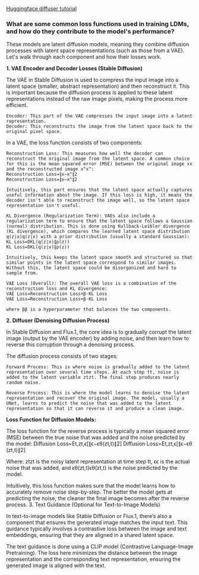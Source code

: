 

[Huggingface diffuser tutorial](https://huggingface.co/docs/diffusers/index)

### What are some common loss functions used in training LDMs, and how do they contribute to the model's performance?

These models are latent diffusion models, meaning they combine diffusion processes with latent space representations (such as those from a VAE). Let's walk through each component and how their losses work.

**1. VAE Encoder and Decoder Losses (Stable Diffusion)**

The VAE in Stable Diffusion is used to compress the input image into a latent space (smaller, abstract representation) and then reconstruct it. This is important because the diffusion process is applied to these latent representations instead of the raw image pixels, making the process more efficient.

    Encoder: This part of the VAE compresses the input image into a latent representation.
    Decoder: This reconstructs the image from the latent space back to the original pixel space.

In a VAE, the loss function consists of two components:

    Reconstruction Loss: This measures how well the decoder can reconstruct the original image from the latent space. A common choice for this is the mean squared error (MSE) between the original image xx and the reconstructed image x^x^:
    Reconstruction Loss=∥x−x^∥2
    Reconstruction Loss=∥x−x^∥2

    Intuitively, this part ensures that the latent space actually captures useful information about the image. If this loss is high, it means the decoder isn't able to reconstruct the image well, so the latent space representation isn't useful.

    KL Divergence (Regularization Term): VAEs also include a regularization term to ensure that the latent space follows a Gaussian (normal) distribution. This is done using Kullback-Leibler divergence (KL divergence), which compares the learned latent space distribution q(z∣x)q(z∣x) with a prior distribution (usually a standard Gaussian):
    KL Loss=DKL(q(z∣x)∥p(z))
    KL Loss=DKL​(q(z∣x)∥p(z))

    Intuitively, this keeps the latent space smooth and structured so that similar points in the latent space correspond to similar images. Without this, the latent space could be disorganized and hard to sample from.

    VAE Loss (Overall): The overall VAE loss is a combination of the reconstruction loss and KL divergence:
    VAE Loss=Reconstruction Loss+β⋅KL Loss
    VAE Loss=Reconstruction Loss+β⋅KL Loss

    where ββ is a hyperparameter that balances the two components.

**2. Diffuser (Denoising Diffusion Process)**

In Stable Diffusion and Flux.1, the core idea is to gradually corrupt the latent image (output by the VAE encoder) by adding noise, and then learn how to reverse this corruption through a denoising process.

The diffusion process consists of two stages:

    Forward Process: This is where noise is gradually added to the latent representation over several time steps. At each step tt, noise is added to the latent variable ztzt​. The final step produces nearly random noise.

    Reverse Process: This is where the model learns to denoise the latent representation and recover the original image. The model, usually a UNet, learns to predict the noise that was added to the latent representation so that it can reverse it and produce a clean image.

**Loss Function for Diffusion Models:**

The loss function for the reverse process is typically a mean squared error (MSE) between the true noise that was added and the noise predicted by the model:
Diffusion Loss=Et,zt,ϵ[∥ϵ−ϵθ(zt,t)∥2]
Diffusion Loss=Et,zt​,ϵ​[∥ϵ−ϵθ​(zt​,t)∥2]

Where:
    ztzt​ is the noisy latent representation at time step tt,
    ϵϵ is the actual noise that was added, and
    ϵθ(zt,t)ϵθ​(zt​,t) is the noise predicted by the model.

Intuitively, this loss function makes sure that the model learns how to accurately remove noise step-by-step. The better the model gets at predicting the noise, the cleaner the final image becomes after the reverse process.
3. Text Guidance (Optional for Text-to-Image Models)

In text-to-image models like Stable Diffusion or Flux.1, there’s also a component that ensures the generated image matches the input text. This guidance typically involves a contrastive loss between the image and text embeddings, ensuring that they are aligned in a shared latent space.

The text guidance is done using a CLIP model (Contrastive Language-Image Pretraining). The loss here minimizes the distance between the image representation and the corresponding text representation, ensuring the generated image is aligned with the text.
